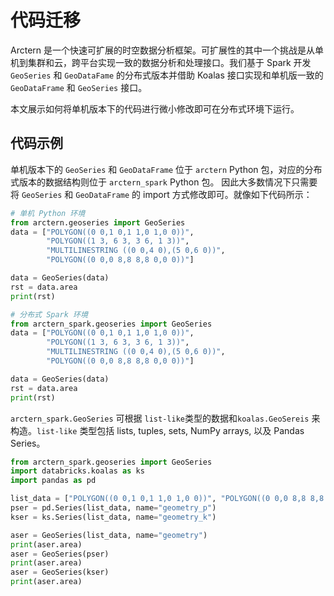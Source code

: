 # 代码迁移

Arctern 是一个快速可扩展的时空数据分析框架。可扩展性的其中一个挑战是从单机到集群和云，跨平台实现一致的数据分析和处理接口。我们基于 Spark 开发 `GeoSeries` 和 `GeoDataFame` 的分布式版本并借助 Koalas 接口实现和单机版一致的 `GeoDataFrame` 和 `GeoSeries` 接口。

本文展示如何将单机版本下的代码进行微小修改即可在分布式环境下运行。


## 代码示例

单机版本下的 `GeoSeries` 和 `GeoDataFrame` 位于 `arctern` Python 包，对应的分布式版本的数据结构则位于 `arctern_spark` Python 包。
因此大多数情况下只需要将 `GeoSeries` 和 `GeoDataFrame` 的 import 方式修改即可。就像如下代码所示：

```python
# 单机 Python 环境
from arctern.geoseries import GeoSeries
data = ["POLYGON((0 0,1 0,1 1,0 1,0 0))",
        "POLYGON((1 3, 6 3, 3 6, 1 3))",
        "MULTILINESTRING ((0 0,4 0),(5 0,6 0))",
        "POLYGON((0 0,0 8,8 8,8 0,0 0))"]

data = GeoSeries(data)
rst = data.area
print(rst)
```

```python
# 分布式 Spark 环境
from arctern_spark.geoseries import GeoSeries
data = ["POLYGON((0 0,1 0,1 1,0 1,0 0))",
        "POLYGON((1 3, 6 3, 3 6, 1 3))",
        "MULTILINESTRING ((0 0,4 0),(5 0,6 0))",
        "POLYGON((0 0,0 8,8 8,8 0,0 0))"]

data = GeoSeries(data)
rst = data.area
print(rst)
```

`arctern_spark.GeoSeries` 可根据 `list-like`类型的数据和`koalas.GeoSereis` 来构造。`list-like` 类型包括 lists, tuples, sets, NumPy arrays, 以及 Pandas Series。

```python
from arctern_spark.geoseries import GeoSeries
import databricks.koalas as ks
import pandas as pd

list_data = ["POLYGON((0 0,1 0,1 1,0 1,0 0))", "POLYGON((0 0,0 8,8 8,8 0,0 0))"]
pser = pd.Series(list_data, name="geometry_p")
kser = ks.Series(list_data, name="geometry_k")

aser = GeoSeries(list_data, name="geometry")
print(aser.area)
aser = GeoSeries(pser)
print(aser.area)
aser = GeoSeries(kser)
print(aser.area)
```

